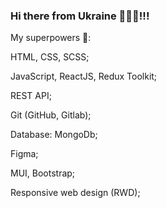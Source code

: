 ### Hi there from Ukraine 👋🇺🇦!!!



My superpowers 💪:

HTML, CSS, SCSS;

JavaScript, ReactJS, Redux Toolkit;

REST API;

Git (GitHub, Gitlab);

Database: MongoDb;

Figma;

MUI, Bootstrap;

Responsive web design (RWD);
